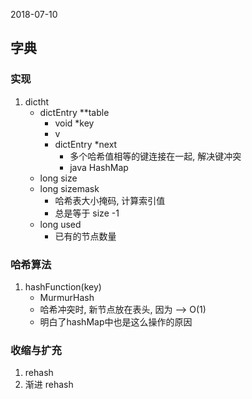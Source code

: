 2018-07-10

## 字典

### 实现
1. dictht
    - dictEntry **table
        - void *key
        - v
        - dictEntry *next
            - 多个哈希值相等的键连接在一起, 解决键冲突
            - java HashMap
    - long size
    - long sizemask
        - 哈希表大小掩码, 计算索引值
        - 总是等于 size -1
    - long used
        - 已有的节点数量
        
### 哈希算法
1. hashFunction(key)
    - MurmurHash
    - 哈希冲突时, 新节点放在表头, 因为 --> O(1)
    - 明白了hashMap中也是这么操作的原因
    
### 收缩与扩充
1. rehash
2. 渐进 rehash